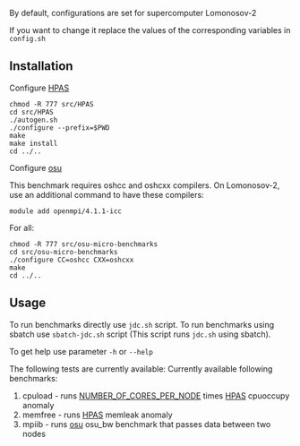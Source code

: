 By default, configurations are set for supercomputer Lomonosov-2

If you want to change it replace the values of the corresponding variables in `config.sh`


Installation
------------
Configure [HPAS](https://github.com/peaclab/HPAS)

    chmod -R 777 src/HPAS
    cd src/HPAS
    ./autogen.sh
    ./configure --prefix=$PWD
    make
    make install
    cd ../..

Configure [osu](https://mvapich.cse.ohio-state.edu/benchmarks/)

This benchmark requires oshcc and oshcxx compilers.
On Lomonosov-2, use an additional command to have these compilers: 

    module add openmpi/4.1.1-icc

For all:

    chmod -R 777 src/osu-micro-benchmarks
    cd src/osu-micro-benchmarks
    ./configure CC=oshcc CXX=oshcxx
	make
    cd ../..


Usage
------------
To run benchmarks directly use `jdc.sh` script.
To run benchmarks using sbatch use `sbatch-jdc.sh` script 
(This script runs `jdc.sh` using sbatch).

To get help use parameter `-h` or `--help`

The following tests are currently available:
Currently available following benchmarks:
1. cpuload - runs [NUMBER_OF_CORES_PER_NODE](https://github.com/KashinDanil/JDC/blob/3244eafabb43b89c17f47ffae34ac60257f25381/config.sh#L3) times [HPAS](https://github.com/peaclab/HPAS) cpuoccupy anomaly
2. memfree - runs [HPAS](https://github.com/peaclab/HPAS) memleak anomaly
3. mpiib - runs [osu](https://mvapich.cse.ohio-state.edu/benchmarks/) osu_bw benchmark that passes data between two nodes
